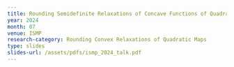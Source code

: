 ```yaml
---
title: Rounding Semidefinite Relaxations of Concave Functions of Quadratic Forms
year: 2024
month: 07
venue: ISMP
research-category: Rounding Convex Relaxations of Quadratic Maps
type: slides
slides-url: /assets/pdfs/ismp_2024_talk.pdf
---
```

